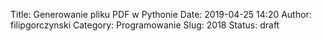 Title: Generowanie pliku PDF w Pythonie
Date: 2019-04-25 14:20
Author: filipgorczynski
Category: Programowanie
Slug: 2018
Status: draft


